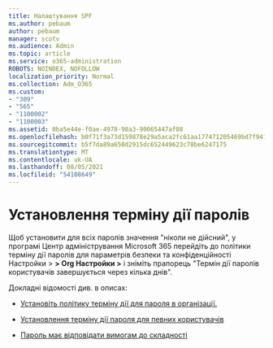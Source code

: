 ```yaml
---
title: Налаштування SPF
ms.author: pebaum
author: pebaum
manager: scotv
ms.audience: Admin
ms.topic: article
ms.service: o365-administration
ROBOTS: NOINDEX, NOFOLLOW
localization_priority: Normal
ms.collection: Adm_O365
ms.custom:
- "309"
- "565"
- "1100002"
- "1100003"
ms.assetid: 0ba5e44e-f0ae-4978-98a3-90065447af08
ms.openlocfilehash: b0f71f3a73d159878e29a5aca2fc61aa177471205469bd7f941daf2a67bdcb68
ms.sourcegitcommit: b5f7da89a650d2915dc652449623c78be6247175
ms.translationtype: MT
ms.contentlocale: uk-UA
ms.lasthandoff: 08/05/2021
ms.locfileid: "54108649"
---
```

# <a name="set-passwords-to-never-expire"></a>Установлення терміну дії паролів

Щоб установити для всіх паролів значення "ніколи не дійсний", у програмі Центр адміністрування Microsoft 365 перейдіть до політики терміну дії паролів для параметрів безпеки та конфіденційності Настройки  >  **[](https://portal.office.com/adminportal/home#/settings/security)  >  [](https://portal.microsoft.com/Adminportal/Home#/Settings/SecurityPrivacy/:/Settings/L1/PasswordPolicy) Org Настройки >** і зніміть прапорець "Термін дії паролів користувачів завершується через кілька днів".
  
Докладні відомості див. в описах:

- [Установіть політику терміну дії для пароля в організації.](https://docs.microsoft.com/microsoft-365/admin/manage/set-password-expiration-policy)
  
- [Установлення терміну дії пароля для певних користувачів](https://docs.microsoft.com/microsoft-365/admin/add-users/set-password-to-never-expire)

- [Пароль має відповідати вимогам до складності](https://docs.microsoft.com/windows/security/threat-protection/security-policy-settings/password-must-meet-complexity-requirements)
  
